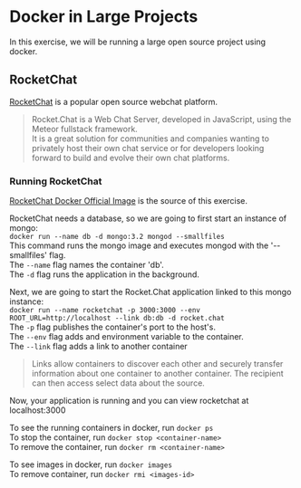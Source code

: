 # Docker in Large Projects

In this exercise, we will be running a large open source project using docker.

## RocketChat

[RocketChat](https://rocket.chat/) is a popular open source webchat platform.
> Rocket.Chat is a Web Chat Server, developed in JavaScript, using the Meteor fullstack framework.  
It is a great solution for communities and companies wanting to privately host their own chat service or for developers looking forward to build and evolve their own chat platforms.

### Running RocketChat
[RocketChat Docker Official Image](https://github.com/RocketChat/Docker.Official.Image) is the source of this exercise.

RocketChat needs a database, so we are going to first start an instance of mongo:  
`docker run --name db -d mongo:3.2 mongod --smallfiles`  
This command runs the mongo image and executes mongod with the '--smallfiles' flag.  
The `--name` flag names the container 'db'.  
The `-d` flag runs the application in the background.  


Next, we are going to start the Rocket.Chat application linked to this mongo instance:  
`docker run --name rocketchat -p 3000:3000 --env ROOT_URL=http://localhost --link db:db -d rocket.chat`  
The `-p` flag publishes the container's port to the host's.  
The `--env` flag adds and environment variable to the container.     
The `--link` flag adds a link to another container   
>Links allow containers to discover each other and securely transfer information about one container to another container. The recipient can then access select data about the source.

Now, your application is running and you can view rocketchat at localhost:3000  

To see the running containers in docker, run `docker ps`    
To stop the container, run `docker stop <container-name>`  
To remove the container, run `docker rm <container-name>`

To see images in docker, run `docker images`  
To remove container, run `docker rmi <images-id>`  
